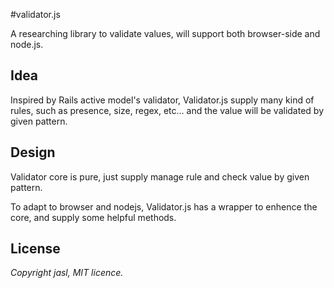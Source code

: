 #validator.js

A researching library to validate values, will support both browser-side and node.js.

Idea
-----
Inspired by Rails active model's validator, Validator.js supply many kind of rules,
such as presence, size, regex, etc... and the value will be validated by given pattern.

Design
-----
Validator core is pure, just supply manage rule and check value by given pattern.

To adapt to browser and nodejs, Validator.js has a wrapper to enhence the core,
and supply some helpful methods.

License
-----
*Copyright jasl, MIT licence.*